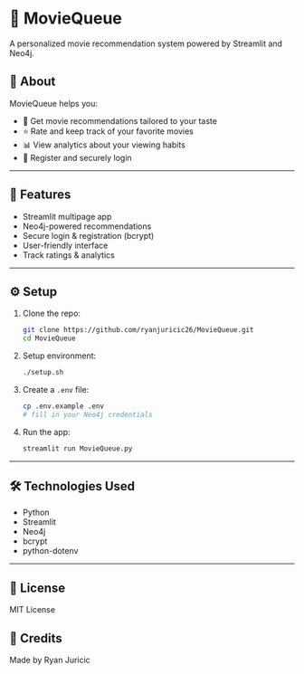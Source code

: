# 🍿 MovieQueue

A personalized movie recommendation system powered by Streamlit and Neo4j.

## 🎥 About

MovieQueue helps you:
- 🎯 Get movie recommendations tailored to your taste
- ⭐ Rate and keep track of your favorite movies
- 📊 View analytics about your viewing habits
- 🔐 Register and securely login

---

## 🚀 Features

- Streamlit multipage app
- Neo4j-powered recommendations
- Secure login & registration (bcrypt)
- User-friendly interface
- Track ratings & analytics

---

## ⚙️ Setup

1. Clone the repo:
    ```bash
    git clone https://github.com/ryanjuricic26/MovieQueue.git
    cd MovieQueue
    ```

2. Setup environment:
    ```bash
    ./setup.sh
    ```

3. Create a `.env` file:
    ```bash
    cp .env.example .env
    # fill in your Neo4j credentials
    ```

4. Run the app:
    ```bash
    streamlit run MovieQueue.py
    ```

---

## 🛠️ Technologies Used

- Python
- Streamlit
- Neo4j
- bcrypt
- python-dotenv

---

## 📄 License

MIT License

## 🙏 Credits

Made by Ryan Juricic